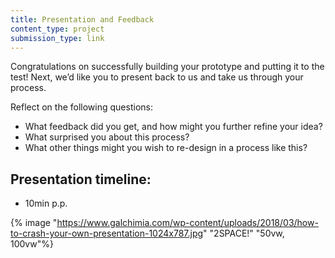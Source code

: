 ```yaml
---
title: Presentation and Feedback
content_type: project
submission_type: link
---
```


Congratulations on successfully building your prototype and putting it to the test! Next, we’d like you to present back to us and take us through your process.

Reflect on the following questions: 
- What feedback did you get, and how might you further refine your idea? 
- What surprised you about this process? 
- What other things might you wish to re-design in a process like this?

## Presentation timeline: 
- 10min p.p.

{% image "https://www.galchimia.com/wp-content/uploads/2018/03/how-to-crash-your-own-presentation-1024x787.jpg" "2SPACE!" "50vw, 100vw"%}